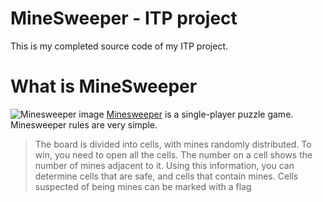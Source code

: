 # MineSweeper - ITP project

This is my completed source code of my ITP project.

# What is MineSweeper

![Minesweeper image](https://minesweeper.online/img/homepage/beginner.png)
[Minesweeper](https://en.wikipedia.org/wiki/Minesweeper_(video_game)) is a single-player puzzle game.
Minesweeper rules are very simple. 
> The board is divided into cells, with mines randomly distributed.
> To win, you need to open all the cells. The number on a cell shows the number of mines adjacent to it.
> Using this information, you can determine cells that are safe, and cells that contain mines.
> Cells suspected of being mines can be marked with a flag
